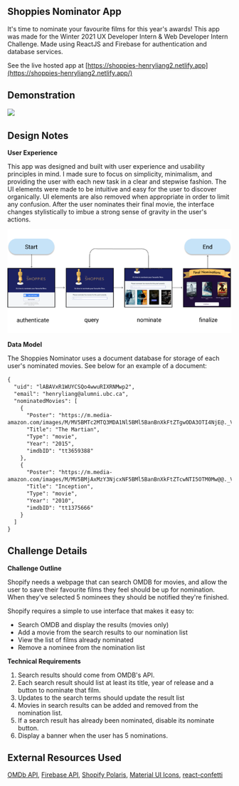 ## Shoppies Nominator App
It's time to nominate your favourite films for this year's awards!  This app was made for the Winter 2021 UX Developer Intern & Web Developer Intern Challenge. Made using ReactJS and Firebase for authentication and database services.  
  
See the live hosted app at [https://shoppies-henryliang2.netlify.app](https://shoppies-henryliang2.netlify.app/)

## Demonstration  
  
![](public/demo.gif)
  
## Design Notes   
**User Experience**  
  
This app was designed and built with user experience and usability principles in mind. I made sure to focus on simplicity, minimalism, and providing the user with each new task in a clear and stepwise fashion. The UI elements were made to be intuitive and easy for the user to discover organically. UI elements are also removed when appropriate in order to limit any confusion.  After the user nominates their final movie, the interface changes stylistically to imbue a strong sense of gravity in the user's actions.
    
![](public/ux-flow.png)
    
**Data Model**  
  
The Shoppies Nominator uses a document database for storage of each user's nominated movies. See below for an example of a document:
  
```
{
  "uid": "lABAVxR1WUYCSQo4wwuRIXRNMwp2",
  "email": "henryliang@alumni.ubc.ca",
  "nominatedMovies": [
    {
      "Poster": "https://m.media-amazon.com/images/M/MV5BMTc2MTQ3MDA1Nl5BMl5BanBnXkFtZTgwODA3OTI4NjE@._V1_SX300.jpg",
      "Title": "The Martian",
      "Type": "movie",
      "Year": "2015",
      "imdbID": "tt3659388"
    },
    {
      "Poster": "https://m.media-amazon.com/images/M/MV5BMjAxMzY3NjcxNF5BMl5BanBnXkFtZTcwNTI5OTM0Mw@@._V1_SX300.jpg",
      "Title": "Inception",
      "Type": "movie",
      "Year": "2010",
      "imdbID": "tt1375666"
    }
  ]
}
```
  
## Challenge Details
**Challenge Outline**  
  
Shopify needs a webpage that can search ​OMDB​ for movies, and allow the user to save their favourite films they feel should be up for nomination. When they've selected 5 nominees they should be notified they're finished.
  
Shopify requires a simple to use interface that makes it easy to:  
* Search OMDB and display the results (movies only)  
* Add a movie from the search results to our nomination list 
* View the list of films already nominated
* Remove a nominee from the nomination list
  
**Technical Requirements**
1. Search results should come from OMDB's API.
2. Each search result should list at least its title, year of release and a button to nominate that film.
3. Updates to the search terms should update the result list
4. Movies in search results can be added and removed from the nomination list.
5. If a search result has already been nominated, disable its nominate button.
6. Display a banner when the user has 5 nominations.

## External Resources Used
[OMDb API](http://www.omdbapi.com/), [Firebase API](https://firebase.google.com/), [Shopify Polaris](https://polaris.shopify.com/), [Material UI Icons](https://material-ui.com/), [react-confetti](https://www.npmjs.com/package/react-confetti)
